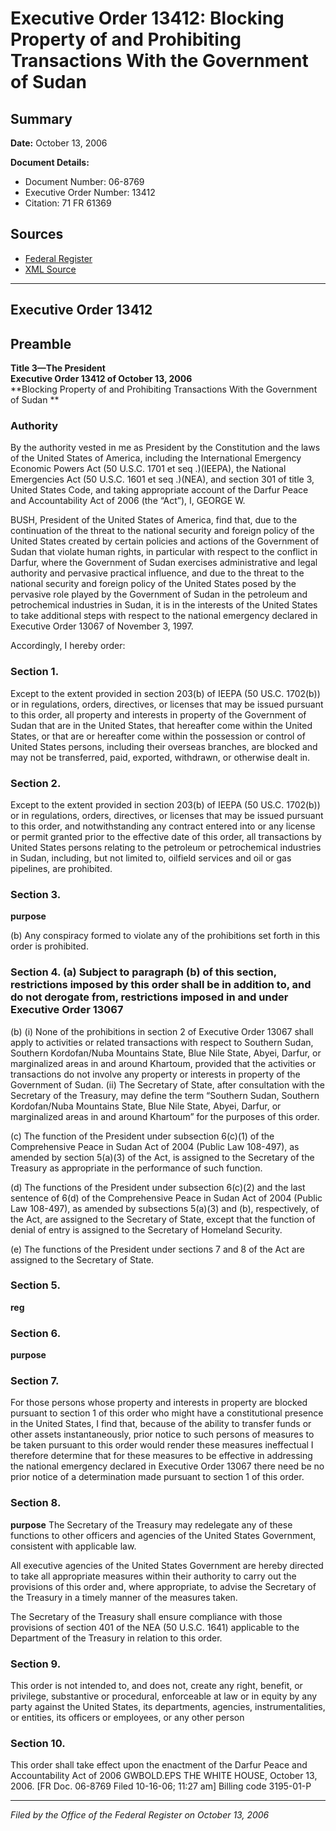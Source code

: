 # Executive Order 13412: Blocking Property of and Prohibiting Transactions With the Government of Sudan

## Summary

**Date:** October 13, 2006

**Document Details:**
- Document Number: 06-8769
- Executive Order Number: 13412
- Citation: 71 FR 61369

## Sources
- [Federal Register](https://www.federalregister.gov/documents/2006/10/17/06-8769/blocking-property-of-and-prohibiting-transactions-with-the-government-of-sudan)
- [XML Source](https://www.federalregister.gov/documents/full_text/xml/2006/10/17/06-8769.xml)

---

## Executive Order 13412

## Preamble

**Title 3—The President**  
**Executive Order 13412 of October 13, 2006**  
**Blocking Property of and Prohibiting Transactions With the Government of Sudan **

### Authority

By the authority vested in me as President by the Constitution and the laws of the United States of America, including the International Emergency Economic Powers Act (50 U.S.C. 1701 
et seq
.)(IEEPA), the National Emergencies Act (50 U.S.C. 1601 
et seq
.)(NEA), and section 301 of title 3, United States Code, and taking appropriate account of the Darfur Peace and Accountability Act of 2006 (the “Act”),
I, GEORGE W.

BUSH, President of the United States of America, find that, due to the continuation of the threat to the national security and foreign policy of the United States created by certain policies and actions of the Government of Sudan that violate human rights, in particular with respect to the conflict in Darfur, where the Government of Sudan exercises administrative and legal authority and pervasive practical influence, and due to the threat to the national security and foreign policy of the United States posed by the pervasive role played by the Government of Sudan in the petroleum and petrochemical industries in Sudan, it is in the interests of the United States to take additional steps with respect to the national emergency declared in Executive Order 13067 of November 3, 1997.

Accordingly, I hereby order: 
### Section 1.

Except to the extent provided in section 203(b) of IEEPA (50 US.C. 1702(b)) or in regulations, orders, directives, or licenses that may be issued pursuant to this order, all property and interests in property of the Government of Sudan that are in the United States, that hereafter come within the United States, or that are or hereafter come within the possession or control of United States persons, including their overseas branches, are blocked and may not be transferred, paid, exported, withdrawn, or otherwise dealt in. 
### Section 2.

Except to the extent provided in section 203(b) of IEEPA (50 US.C. 1702(b)) or in regulations, orders, directives, or licenses that may be issued pursuant to this order, and notwithstanding any contract entered into or any license or permit granted prior to the effective date of this order, all transactions by United States persons relating to the petroleum or petrochemical industries in Sudan, including, but not limited to, oilfield services and oil or gas pipelines, are prohibited. 
### Section 3.

**purpose**

(b) Any conspiracy formed to violate any of the prohibitions set forth in this order is prohibited. 
### Section 4. (a) Subject to paragraph (b) of this section, restrictions imposed by this order shall be in addition to, and do not derogate from, restrictions imposed in and under Executive Order 13067 

(b) (i) None of the prohibitions in section 2 of Executive Order 13067 shall apply to activities or related transactions with respect to Southern Sudan, Southern Kordofan/Nuba Mountains State, Blue Nile State, Abyei, Darfur, or marginalized areas in and around Khartoum, provided that the activities or transactions do not involve any property or interests in property of the Government of Sudan. 
    (ii) The Secretary of State, after consultation with the Secretary of the Treasury, may define the term “Southern Sudan, Southern Kordofan/Nuba Mountains State, Blue Nile State, Abyei, Darfur, or marginalized areas in and around Khartoum” for the purposes of this order. 

(c) The function of the President under subsection 6(c)(1) of the Comprehensive Peace in Sudan Act of 2004 (Public Law 108-497), as amended by section 5(a)(3) of the Act, is assigned to the Secretary of the Treasury as appropriate in the performance of such function. 

(d) The functions of the President under subsection 6(c)(2) and the last sentence of 6(d) of the Comprehensive Peace in Sudan Act of 2004 (Public Law 108-497), as amended by subsections 5(a)(3) and (b), respectively, of the Act, are assigned to the Secretary of State, except that the function of denial of entry is assigned to the Secretary of Homeland Security. 

(e) The functions of the President under sections 7 and 8 of the Act are assigned to the Secretary of State. 
### Section 5.

**reg**

### Section 6.

**purpose**

### Section 7.

For those persons whose property and interests in property are blocked pursuant to section 1 of this order who might have a constitutional presence in the United States, I find that, because of the ability to transfer funds or other assets instantaneously, prior notice to such persons of measures to be taken pursuant to this order would render these measures ineffectual I therefore determine that for these measures to be effective in addressing the national emergency declared in Executive Order 13067 there need be no prior notice of a determination made pursuant to section 1 of this order. 
### Section 8.

**purpose**
 The Secretary of the Treasury may redelegate any of these functions to other officers and agencies of the United States Government, consistent with applicable law.

All executive agencies of the United States Government are hereby directed to take all appropriate measures within their authority to carry out the provisions of this order and, where appropriate, to advise the Secretary of the Treasury in a timely manner of the measures taken.

The Secretary of the Treasury shall ensure compliance with those provisions of section 401 of the NEA (50 U.S.C. 1641) applicable to the Department of the Treasury in relation to this order. 
### Section 9.

This order is not intended to, and does not, create any right, benefit, or privilege, substantive or procedural, enforceable at law or in equity by any party against the United States, its departments, agencies, instrumentalities, or entities, its officers or employees, or any other person 
### Section 10.

This order shall take effect upon the enactment of the Darfur Peace and Accountability Act of 2006 
GWBOLD.EPS
THE WHITE HOUSE,
October 13, 2006. 
[FR Doc. 06-8769
Filed 10-16-06; 11:27 am]
Billing code 3195-01-P

---

*Filed by the Office of the Federal Register on October 13, 2006*
